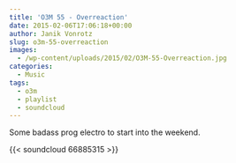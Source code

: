```yaml
---
title: 'O3M 55 - Overreaction'
date: 2015-02-06T17:06:18+00:00
author: Janik Vonrotz
slug: o3m-55-overreaction
images:
  - /wp-content/uploads/2015/02/O3M-55-Overreaction.jpg
categories:
  - Music
tags:
  - o3m
  - playlist
  - soundcloud
---
```

Some badass prog electro to start into the weekend.

{{< soundcloud 66885315 >}}